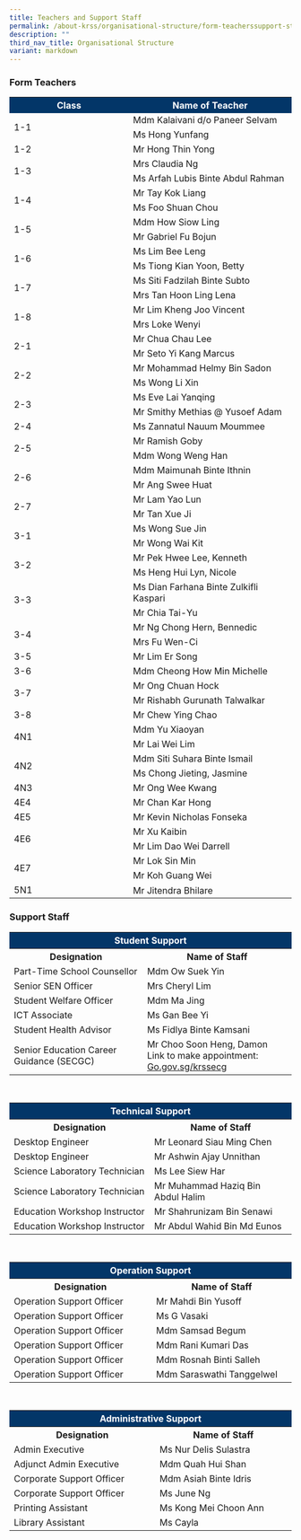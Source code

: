 ```yaml
---
title: Teachers and Support Staff
permalink: /about-krss/organisational-structure/form-teacherssupport-staff/
description: ""
third_nav_title: Organisational Structure
variant: markdown
---
```

### Form Teachers



<style>
table, th, td {
 border-collapse: collapse;
}
</style>

	 
<table>
  <tbody><tr style="background-color:#033668">
    <th style="font-weight:bold; color:#ffffff;width: 300px;">Class</th>
    <th style="font-weight:bold; color:#ffffff;width: 400px;">Name of Teacher</th>
  </tr>
  <tr>
    <td rowspan="2">1-1</td>
    <td>Mdm Kalaivani d/o Paneer Selvam</td>
  </tr>
   <tr>
   <td>Ms Hong Yunfang</td>
  </tr>
  <tr>
    <td>1-2</td>
    <td>Mr Hong Thin Yong</td>
  </tr>
  <tr>
    <td rowspan="2">1-3</td>
   <td>Mrs Claudia Ng</td>
  </tr>
  <tr>
    <td>Ms Arfah Lubis Binte Abdul Rahman</td>
  </tr>
		<tr>
    <td rowspan="2">1-4</td>
   <td>Mr Tay Kok Liang</td>
  </tr>
  <tr>
    <td>Ms Foo Shuan Chou</td>
  </tr>
		<tr>
    <td rowspan="2">1-5</td>
   <td>Mdm How Siow Ling</td>
  </tr>
  <tr>
   <td>Mr Gabriel Fu Bojun</td>
  </tr>
  <tr>
    <td rowspan="2">1-6</td>
   <td>Ms Lim Bee Leng</td>
  </tr>
  <tr>
    <td>Ms Tiong Kian Yoon, Betty</td>
</tr>
  <tr>
    <td rowspan="2">1-7</td>
    <td>Ms Siti Fadzilah Binte Subto</td>
  </tr>
  <tr>
    <td>Mrs Tan Hoon Ling Lena</td>
  </tr>
  <tr>
    <td rowspan="2">1-8</td>
   <td>Mr Lim Kheng Joo Vincent</td>
  </tr>
  <tr>
   <td>Mrs Loke Wenyi</td>
  </tr>
		<tr>
    <td rowspan="2">2-1</td>
     <td>Mr Chua Chau Lee</td>
  </tr>
  <tr>
    <td>Mr Seto Yi Kang Marcus</td>
  </tr>
  <tr>
    <td rowspan="2">2-2</td>
    <td>Mr Mohammad Helmy Bin Sadon</td>
  </tr>
  <tr>
    <td>Ms Wong Li Xin</td>
  </tr>
  <tr>
    <td rowspan="2">2-3</td>
   <td>Ms Eve Lai Yanqing</td>
  </tr>
  <tr>
   <td>Mr Smithy Methias @ Yusoef Adam</td>
  </tr>
  <tr>
    <td>2-4</td>
    <td>Ms Zannatul Nauum Moummee</td>
  </tr>
  <tr>
    <td rowspan="2">2-5</td>
    <td>Mr Ramish Goby</td>
  </tr>
  <tr>
   <td>Mdm Wong Weng Han</td>
  </tr>
  <tr>
    <td rowspan="2">2-6</td>
 <td>Mdm Maimunah Binte Ithnin</td>
  </tr>
  <tr>
 	 <td>Mr Ang Swee Huat</td>
  </tr>
  <tr>
   <td rowspan="2">2-7</td>
    <td>Mr Lam Yao Lun</td>
			</tr> <tr>
  <td>Mr Tan Xue Ji</td>
  </tr><tr>
    <td rowspan="2">3-1</td>
     <td>Ms Wong Sue Jin</td>
		</tr>
  <tr>
  <td>Mr Wong Wai Kit</td>
  </tr>
  <tr>
    <td rowspan="2">3-2</td>
     <td>Mr Pek Hwee Lee, Kenneth</td>
  </tr>
  <tr>
     <td>Ms Heng Hui Lyn, Nicole</td>
  </tr>
  <tr>
    <td rowspan="2">3-3</td>
    <td>Ms Dian Farhana Binte Zulkifli Kaspari</td>
  </tr>
   <tr><td>Mr Chia Tai-Yu</td>
  </tr>
  <tr>
  <td rowspan="2">3-4</td>
  <td>Mr Ng Chong Hern, Bennedic</td>
  </tr>
	  <tr>
	   <td>Mrs Fu Wen-Ci</td>
  </tr>
  <tr>
    <td>3-5</td>
   <td>Mr Lim Er Song</td>
  </tr>
  <tr>
    <td>3-6</td>
  <td>Mdm Cheong How Min Michelle</td>
  </tr>
  <tr>
    <td rowspan="2">3-7</td>
   <td>Mr Ong Chuan Hock</td>
  </tr>
	<tr>
 <td>Mr Rishabh Gurunath Talwalkar</td>
  </tr>
		<tr><td>3-8</td>
  <td>Mr Chew Ying Chao</td>
  </tr>
  <tr>
	<td rowspan="2">4N1</td>
	 <td>Mdm Yu Xiaoyan</td>
  </tr>
	<tr>
    <td>Mr Lai Wei Lim</td>
  </tr>
  <tr>
    <td rowspan="2">4N2</td>
    <td>Mdm Siti Suhara Binte Ismail</td>
  </tr>
  <tr>
    <td>Ms Chong Jieting, Jasmine</td>
  </tr>
  <tr>
    <td rowspan="">4N3</td>
    <td>Mr Ong Wee Kwang</td>
  </tr>
  <tr>
      <td>4E4</td>
    <td>Mr Chan Kar Hong</td>
  </tr>  
  <tr>
    <td>4E5</td>
    <td>Mr Kevin Nicholas Fonseka</td>
  </tr> 
  <tr>
    <td rowspan="2">4E6</td>
     <td>Mr Xu Kaibin</td>
  </tr>
	 <tr><td>Mr Lim Dao Wei Darrell</td>
  </tr>
  <tr>
    <td rowspan="2">4E7</td>
    <td>Mr Lok Sin Min</td>
  </tr>  
<tr><td>Mr Koh Guang Wei</td>
  </tr>
 <tr>
    <td rowspan="2">5N1</td>
    <td>Mr Jitendra Bhilare</td>
	</tr><tr></tr>
</tbody></table>
	

### Support Staff



<style>
table, th, td {
 border-collapse: collapse;
}
</style>

	
<table>
    <tbody><tr><th colspan="2" style="background-color:#033668; font-weight:bold; color:#ffffff; text-align: center;">Student Support</th>
  </tr><tr>
    <th style="font-weight:bold;width: 400px;">Designation</th>
		<th style="font-weight:bold;width: 400px;">Name of Staff</th>
  </tr>
	  <tr>
    <td>Part-Time School Counsellor</td>
    <td>Mdm Ow Suek Yin</td>
  </tr>
	 <tr>
    <td>Senior SEN Officer</td>
    <td>Mrs Cheryl Lim</td>
  </tr>
	<tr>
    <td>Student Welfare Officer</td>
    <td>Mdm Ma Jing</td>
  </tr>
	 <tr>
    <td>ICT Associate</td>
    <td>Ms Gan Bee Yi</td>
  </tr>
	  <tr>
    <td>Student Health Advisor</td>
    <td>Ms Fidlya Binte Kamsani</td>
  </tr>
	<tr>
    <td>Senior Education Career Guidance (SECGC)</td>
    <td>Mr Choo Soon Heng, Damon<br>Link to make appointment: <a href="Go.gov.sg/krsecg">Go.gov.sg/krssecg</a></td>
  </tr>
</tbody></table>


<br>


<style>
table, th, td {
 border-collapse: collapse;
}
</style>

	
<table>
    <tbody><tr><th colspan="2" style="background-color:#033668; font-weight:bold; color:#ffffff; text-align: center;">Technical Support</th>
  </tr><tr>
    <th style="font-weight:bold;width: 400px;">Designation</th>
		<th style="font-weight:bold;width: 400px;">Name of Staff</th>
  </tr>
  <tr>
    <td>Desktop Engineer</td>
    <td>Mr Leonard Siau Ming Chen</td>
  </tr>
	  <tr>
    <td>Desktop Engineer</td>
    <td>Mr Ashwin Ajay Unnithan</td>
  </tr>
  <tr>
    <td>Science Laboratory Technician</td>
    <td>Ms Lee Siew Har</td>
  </tr>
			<tr>
    <td>Science Laboratory Technician</td>
    <td>Mr Muhammad Haziq Bin Abdul Halim</td>
  </tr>
  <tr>
   <td>Education Workshop Instructor</td>
    <td>Mr Shahrunizam Bin Senawi</td>
  </tr>
  <tr>
    <td>Education Workshop Instructor</td>
    <td>Mr Abdul Wahid Bin Md Eunos</td>
  </tr>
</tbody></table>


<br>


<style>
table, th, td {
 border-collapse: collapse;
}
</style>

	
<table>
    <tbody><tr><th colspan="2" style="background-color:#033668; font-weight:bold; color:#ffffff; text-align: center;">Operation Support</th>
  </tr><tr>
    <th style="font-weight:bold; width: 400px;">Designation</th>
		<th style="font-weight:bold;width: 400px;">Name of Staff</th>
  </tr>
  <tr>
    <td>Operation Support Officer</td>
    <td>Mr Mahdi Bin Yusoff</td>
  </tr>
  <tr>
   <td>Operation Support Officer</td>
    <td>Ms G Vasaki</td>
  </tr>
  <tr>
    <td>Operation Support Officer</td>
    <td>Mdm Samsad Begum</td>
  </tr>
  <tr>
    <td>Operation Support Officer</td>
    <td>Mdm Rani Kumari Das</td>
  </tr>
  <tr>
    <td>Operation Support Officer</td>
    <td>Mdm Rosnah Binti Salleh</td>
  </tr>
  <tr>
    <td>Operation Support Officer</td>
    <td>Mdm Saraswathi Tanggelwel</td>
  </tr>
</tbody></table>


<br>


<style>
table, th, td {
 border-collapse: collapse;
}
</style>

	
<table>
    <tbody><tr><th colspan="2" style="background-color:#033668; font-weight:bold; color:#ffffff; text-align: center;">Administrative Support</th>
  </tr><tr>
    <th style="font-weight:bold;width: 400px;">Designation</th>
		<th style="font-weight:bold;width: 400px;">Name of Staff</th>
  </tr>
  <tr>
    <td> Admin Executive</td>
    <td>Ms Nur Delis Sulastra</td>
  </tr>
	  <tr>
    <td>Adjunct Admin Executive</td>
    <td>Mdm Quah Hui Shan</td>
  </tr>
  <tr>
    <td>Corporate Support Officer</td>
    <td>Mdm Asiah Binte Idris</td>
  </tr>
  <tr>
    <td>Corporate Support Officer</td>
    <td>Ms June Ng</td>
  </tr>
  <tr>
    <td>Printing Assistant</td>
    <td>Ms Kong Mei Choon Ann</td>
  </tr>
  <tr>
    <td>Library Assistant</td>
    <td>Ms Cayla</td>
  </tr>
</tbody></table>